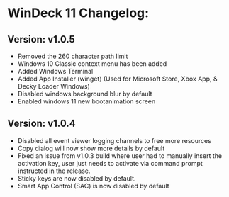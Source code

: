# WinDeck 11 Changelog:

## Version: v1.0.5
- Removed the 260 character path limit
- Windows 10 Classic context menu has been added
- Added Windows Terminal
- Added App Installer (winget) (Used for Microsoft Store, Xbox App, & Decky Loader Windows)
- Disabled windows background blur by default
- Enabled windows 11 new bootanimation screen

## Version: v1.0.4
- Disabled all event viewer logging channels to free more resources
- Copy dialog will now show more details by default
- Fixed an issue from v1.0.3 build where user had to manually insert the activation key, user just needs to activate via command prompt instructed in the release.
- Sticky keys are now disabled by default.
- Smart App Control (SAC) is now disabled by default
